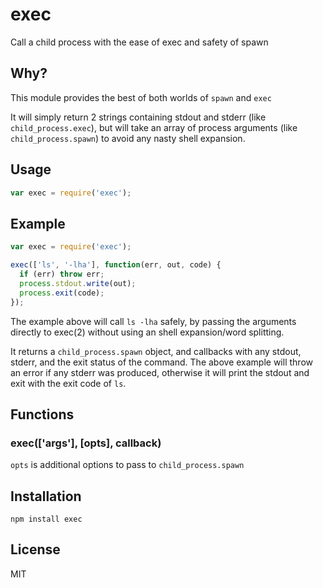 exec
====

Call a child process with the ease of exec and safety of spawn

Why?
----

This module provides the best of both worlds of `spawn` and `exec`

It will simply return 2 strings containing stdout and stderr
(like `child_process.exec`), but will take an array of process arguments
(like `child_process.spawn`) to avoid any nasty shell expansion.

Usage
-----

``` js
var exec = require('exec');
```

Example
-------

``` js
var exec = require('exec');

exec(['ls', '-lha'], function(err, out, code) {
  if (err) throw err;
  process.stdout.write(out);
  process.exit(code);
});
```

The example above will call `ls -lha` safely, by passing the arguments directly
to exec(2) without using an shell expansion/word splitting.

It returns a `child_process.spawn` object, and callbacks with any stdout,
stderr, and the exit status of the command.  The above example will throw an
error if any stderr was produced, otherwise it will print the stdout
and exit with the exit code of `ls`.

Functions
---------

### exec(['args'], [opts], callback)

`opts` is additional options to pass to `child_process.spawn`

Installation
------------

    npm install exec

License
-------

MIT
